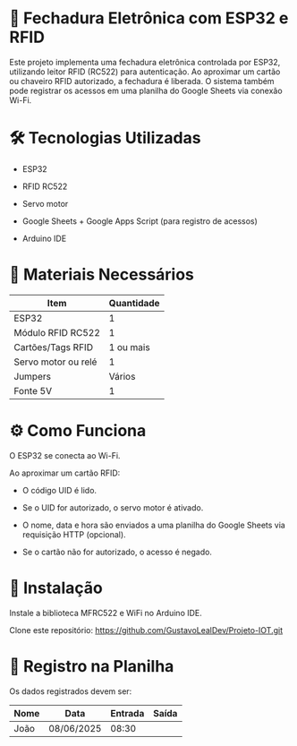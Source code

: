 # 🔐 Fechadura Eletrônica com ESP32 e RFID


Este projeto implementa uma fechadura eletrônica controlada por ESP32, utilizando leitor RFID (RC522) para autenticação. Ao aproximar um cartão ou chaveiro RFID autorizado, a fechadura é liberada. O sistema também pode registrar os acessos em uma planilha do Google Sheets via conexão Wi-Fi.

# 🛠️ Tecnologias Utilizadas

- ESP32

- RFID RC522

- Servo motor

- Google Sheets + Google Apps Script (para registro de acessos)

- Arduino IDE

# 🔧 Materiais Necessários

| Item                | Quantidade |
| ------------------- | ---------- |
| ESP32               | 1          |
| Módulo RFID RC522   | 1          |
| Cartões/Tags RFID   | 1 ou mais  |
| Servo motor ou relé | 1          |
| Jumpers             | Vários     |
| Fonte 5V            | 1          |


# ⚙️ Como Funciona
O ESP32 se conecta ao Wi-Fi.

Ao aproximar um cartão RFID:

- O código UID é lido.

- Se o UID for autorizado, o servo motor é ativado.

- O nome, data e hora são enviados a uma planilha do Google Sheets via requisição HTTP (opcional).

- Se o cartão não for autorizado, o acesso é negado.

# 🚀 Instalação
Instale a biblioteca MFRC522 e WiFi no Arduino IDE.

Clone este repositório: https://github.com/GustavoLealDev/Projeto-IOT.git


# 📒 Registro na Planilha

Os dados registrados devem ser:

| Nome | Data       | Entrada | Saída |
| ---- | ---------- | ------- | ----- |
| João | 08/06/2025 | 08:30   |       |


